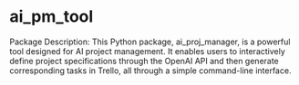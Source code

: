 # ai_pm_tool
Package Description: This Python package, ai_proj_manager, is a powerful tool designed for AI project management. It enables users to interactively define project specifications through the OpenAI API and then generate corresponding tasks in Trello, all through a simple command-line interface.
